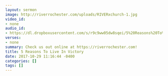 ```yaml
---
layout: sermon
image: http://riverrochester.com/uploads/RIVERxchurch-1.jpg
video_id:
- none
audio_id:
- https://dl.dropboxusercontent.com/s/r9c9ww05dw8sqei/5%20Reasons%20To%20Live%20In%20Victory.mp3?dl=0
verses:
- none
summary: Check us out online at https://riverrochester.com!
title: 5 Reasons To Live In Victory
date: 2017-10-29 11:16:44 -0400
categories: []
tags: []
---
```


